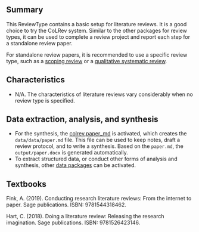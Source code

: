 ## Summary

This ReviewType contains a basic setup for literature reviews. It is a good choice to try the CoLRev system. Similar to the other packages for review types, it can be used to complete a review project and report each step for a standalone review paper.

For standalone review papers, it is recommended to use a specific review type, such as a [scoping review](colrev.scoping_review.html) or a [qualitative systematic review](colrev.qualitative_systematic_review.html).

## Characteristics

- N/A. The characteristics of literature reviews vary considerably when no review type is specified.

## Data extraction, analysis, and synthesis

- For the synthesis, the [colrev.paper_md](colrev.paper_md.html) is activated, which creates the ``data/data/paper.md`` file. This file can be used to keep notes, draft a review protocol, and to write a synthesis. Based on the ``paper.md``, the ``output/paper.docx`` is generated automatically.
- To extract structured data, or conduct other forms of analysis and synthesis, other [data packages](https://colrev.readthedocs.io/en/latest/manual/data/data.html) can be activated.

## Textbooks

Fink, A. (2019). Conducting research literature reviews: From the internet to paper. Sage publications. ISBN: 9781544318462.

Hart, C. (2018). Doing a literature review: Releasing the research imagination. Sage publications. ISBN: 9781526423146.
